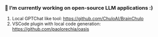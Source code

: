 ###  🔭 I’m currently working on open-source LLM applications :)

1. Local GPTChat like tool: https://github.com/ChuloAI/BrainChulo
2. VSCode plugin with local code generation: https://github.com/paolorechia/oasis

